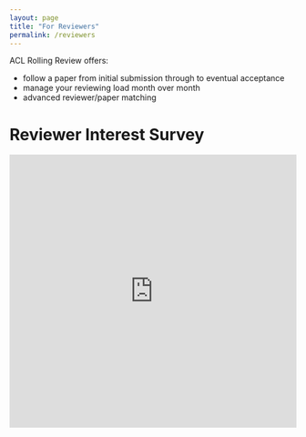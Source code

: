 ```yaml
---
layout: page
title: "For Reviewers"
permalink: /reviewers
---
```


ACL Rolling Review offers:
* follow a paper from initial submission through to eventual acceptance
* manage your reviewing load month over month
* advanced reviewer/paper matching

# Reviewer Interest Survey

<iframe width="640px" height= "480px" src= "https://forms.office.com/Pages/ResponsePage.aspx?id=DQSIkWdsW0yxEjajBLZtrQAAAAAAAAAAAAN__u_t_RFUMFJRRTdPNlBDM0RLODYxSUo5MlBPTEI1VC4u&embed=true" frameborder= "0" marginwidth= "0" marginheight= "0" style= "border: none; max-width:100%; max-height:100vh" allowfullscreen webkitallowfullscreen mozallowfullscreen msallowfullscreen> </iframe>

